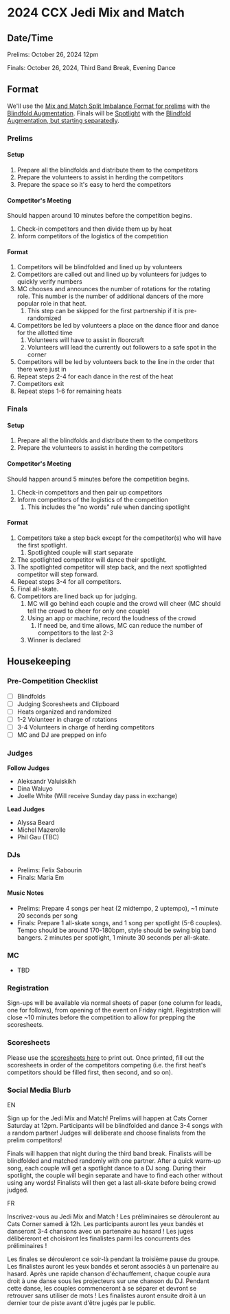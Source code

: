 # 2024 CCX Jedi Mix and Match

## Date/Time

Prelims: October 26, 2024 12pm

Finals: October 26, 2024, Third Band Break, Evening Dance

## Format

We'll use the [Mix and Match Split Imbalance Format for prelims](/Formats/prelims/mix&match.md#split-imbalance) with the [Blindfold Augmentation](/Augmentations/blindfold.md).
Finals will be [Spotlight](/Formats/finals/spotlight.md) with the [Blindfold Augmentation, but starting separatedly](/Augmentations//blindfold.md#separate-starting-positions).

### Prelims

#### Setup

1. Prepare all the blindfolds and distribute them to the competitors
2. Prepare the volunteers to assist in herding the competitors
3. Prepare the space so it's easy to herd the competitors

#### Competitor's Meeting

Should happen around 10 minutes before the competition begins.

1. Check-in competitors and then divide them up by heat
2. Inform competitors of the logistics of the competition

#### Format
1. Competitors will be blindfolded and lined up by volunteers
2. Competitors are called out and lined up by volunteers for judges to quickly verify numbers
3. MC chooses and announces the number of rotations for the rotating role. This number is the number of additional dancers of the more popular role in that heat.
    1. This step can be skipped for the first partnership if it is pre-randomized
4. Competitors be led by volunteers a place on the dance floor and dance for the allotted time
   1. Volunteers will have to assist in floorcraft
   2. Volunteers will lead the currently out followers to a safe spot in the corner
5. Competitors will be led by volunteers back to the line in the order that there were just in
6. Repeat steps 2-4 for each dance in the rest of the heat
7. Competitors exit 
8. Repeat steps 1-6 for remaining heats

### Finals

#### Setup
1. Prepare all the blindfolds and distribute them to the competitors
2. Prepare the volunteers to assist in herding the competitors

#### Competitor's Meeting

Should happen around 5 minutes before the competition begins.

1. Check-in competitors and then pair up competitors
2. Inform competitors of the logistics of the competition
   1. This includes the "no words" rule when dancing spotlight

#### Format
1. Competitors take a step back except for the competitor(s) who will have the first spotlight.
   1. Spotlighted couple will start separate
2. The spotlighted competitor will dance their spotlight.
3. The spotlighted competitor will step back, and the next spotlighted competitor will step forward.
4. Repeat steps 3-4 for all competitors.
5. Final all-skate.
6. Competitors are lined back up for judging.
   1. MC will go behind each couple and the crowd will cheer (MC should tell the crowd to cheer for only one couple)
   2. Using an app or machine, record the loudness of the crowd
      1. If need be, and time allows, MC can reduce the number of competitors to the last 2-3
   3. Winner is declared

## Housekeeping

### Pre-Competition Checklist
- [ ] Blindfolds
- [ ] Judging Scoresheets and Clipboard
- [ ] Heats organized and randomized
- [ ] 1-2 Volunteer in charge of rotations
- [ ] 3-4 Volunteers in charge of herding competitors
- [ ] MC and DJ are prepped on info

### Judges

**Follow Judges**
- Aleksandr Valuiskikh
- Dina Waluyo
- Joelle White (Will receive Sunday day pass in exchange)

**Lead Judges**
- Alyssa Beard
- Michel Mazerolle
- Phil Gau (TBC)

### DJs
- Prelims: Felix Sabourin
- Finals: Maria Em

#### Music Notes
- Prelims: Prepare 4 songs per heat (2 midtempo, 2 uptempo), ~1 minute 20 seconds per song
- Finals: Prepare 1 all-skate songs, and 1 song per spotlight (5-6 couples). Tempo should be around 170-180bpm, style should be swing big band bangers. 2 minutes per spotlight, 1 minute 30 seconds per all-skate.

### MC
- TBD

### Registration

Sign-ups will be available via normal sheets of paper (one column for leads, one for follows), from opening of the event on Friday night. Registration will close ~10 minutes before the competition to allow for prepping the scoresheets.

### Scoresheets

Please use the [scoresheets here](/Scoring/relative_placement/basic_scoresheet.pdf) to print out. Once printed, fill out the scoresheets in order of the competitors competing (i.e. the first heat's competitors should be filled first, then second, and so on).

### Social Media Blurb

EN

Sign up for the Jedi Mix and Match! Prelims will happen at Cats Corner Saturday at 12pm. Participants will be blindfolded and dance 3-4 songs with a random partner! Judges will deliberate and choose finalists from the prelim competitors! 

Finals will happen that night during the third band break. Finalists will be blindfolded and matched randomly with one partner. After a quick warm-up song, each couple will get a spotlight dance to a DJ song. During their spotlight, the couple will begin separate and have to find each other without using any words! Finalists will then get a last all-skate before being crowd judged.

FR

Inscrivez-vous au Jedi Mix and Match ! Les préliminaires se dérouleront au Cats Corner samedi à 12h. Les participants auront les yeux bandés et danseront 3-4 chansons avec un partenaire au hasard ! Les juges délibéreront et choisiront les finalistes parmi les concurrents des préliminaires ! 

Les finales se dérouleront ce soir-là pendant la troisième pause du groupe. Les finalistes auront les yeux bandés et seront associés à un partenaire au hasard. Après une rapide chanson d'échauffement, chaque couple aura droit à une danse sous les projecteurs sur une chanson du DJ. Pendant cette danse, les couples commenceront à se séparer et devront se retrouver sans utiliser de mots ! Les finalistes auront ensuite droit à un dernier tour de piste avant d'être jugés par le public.